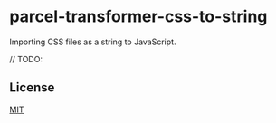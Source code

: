 # parcel-transformer-css-to-string

Importing CSS files as a string to JavaScript.

// TODO:

## License

[MIT](./LICENSE)
